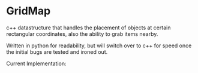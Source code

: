 # GridMap
c++ datastructure that handles the placement of objects at certain rectangular coordinates, also the ability to grab items nearby.

Written in python for readability, but will switch over to c++ for speed once the initial bugs are tested and ironed out.

Current Implementation:
